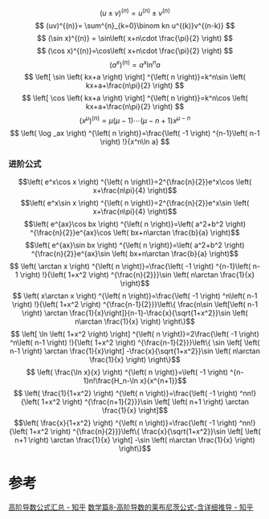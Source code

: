 

$$
(u\pm  v)^{(n)}=u^{(n)}\pm  v^{(n)}
$$
$$
(uv)^{(n)}= \sum^{n}_{k=0}\binom kn u^{(k)}v^{(n-k)}
$$
$$
(\sin x)^{(n)} = \sin\left( x+n\cdot \frac{\pi}{2} \right)
$$
$$
(\cos x)^{(n)}=\cos\left( x+n\cdot \frac{\pi}{2} \right)
$$
$$
\left( a^x \right) ^{\left( n \right)}=a^x\ln ^na
$$
$$
\left[ \sin \left( kx+a \right) \right] ^{\left( n \right)}=k^n\sin \left( kx+a+\frac{n\pi}{2} \right)
$$
$$
\left[ \cos \left( kx+a \right) \right] ^{\left( n \right)}=k^n\cos \left( kx+a+\frac{n\pi}{2} \right)
$$
$$
\left( x^{\mu} \right) ^{\left( n \right)}=\mu \left( \mu -1 \right) \cdots \left( \mu -n+1 \right) x^{\mu -n}
$$
$$
\left( \log _ax \right) ^{\left( n \right)}=\frac{\left( -1 \right) ^{n-1}\left( n-1 \right) !}{x^n\ln a}
$$

### 进阶公式

$$\left( e^x\cos x \right) ^{\left( n \right)}=2^{\frac{n}{2}}e^x\cos \left( x+\frac{n\pi}{4} \right)$$
$$\left( e^x\sin x \right) ^{\left( n \right)}=2^{\frac{n}{2}}e^x\sin \left( x+\frac{n\pi}{4} \right)$$
$$\left( e^{ax}\cos bx \right) ^{\left( n \right)}=\left( a^2+b^2 \right) ^{\frac{n}{2}}e^{ax}\cos \left( bx+n\arctan \frac{b}{a} \right)$$
$$\left( e^{ax}\sin bx \right) ^{\left( n \right)}=\left( a^2+b^2 \right) ^{\frac{n}{2}}e^{ax}\sin \left( bx+n\arctan \frac{b}{a} \right)$$
$$ \left( \arctan x \right) ^{\left( n \right)}=\frac{\left( -1 \right) ^{n-1}\left( n-1 \right) !}{\left( 1+x^2 \right) ^{\frac{n}{2}}}\sin \left( n\arctan \frac{1}{x} \right)$$
$$ \left( x\arctan x \right) ^{\left( n \right)}=\frac{\left( -1 \right) ^n\left( n-1 \right) !}{\left( 1+x^2 \right) ^{\frac{n-1}{2}}}\left\{ \frac{n\sin \left[\left( n-1 \right) \arctan \frac{1}{x}\right]}{n-1}-\frac{x}{\sqrt{1+x^2}}\sin \left( n\arctan \frac{1}{x} \right) \right\}$$
$$ \left[ \ln \left( 1+x^2 \right) \right] ^{\left( n \right)}=2\frac{\left( -1 \right) ^n\left( n-1 \right) !}{\left( 1+x^2 \right) ^{\frac{n-1}{2}}}\left\{ \sin \left[ \left( n-1 \right) \arctan \frac{1}{x}\right] -\frac{x}{\sqrt{1+x^2}}\sin \left( n\arctan \frac{1}{x} \right) \right\}$$
$$ \left( \frac{\ln x}{x} \right) ^{\left( n \right)}=\left( -1 \right) ^{n-1}n!\frac{H_n-\ln x}{x^{n+1}}$$
$$ \left( \frac{1}{1+x^2} \right) ^{\left( n \right)}=\frac{\left( -1 \right) ^nn!}{\left( 1+x^2 \right) ^{\frac{n+1}{2}}}\sin \left[ \left( n+1 \right) \arctan \frac{1}{x} \right]$$
$$\left( \frac{x}{1+x^2} \right) ^{\left( n \right)}=\frac{\left( -1 \right) ^nn!}{\left( 1+x^2 \right) ^{\frac{n}{2}}}\left\{ \frac{x}{\sqrt{1+x^2}}\sin \left[ \left( n+1 \right) \arctan \frac{1}{x} \right] -\sin \left( n\arctan \frac{1}{x} \right) \right\}$$


# 参考
[高阶导数公式汇总 - 知乎](https://zhuanlan.zhihu.com/p/303161999)
[数学篇8-高阶导数的莱布尼茨公式-含详细推导 - 知乎](https://zhuanlan.zhihu.com/p/350537083)
